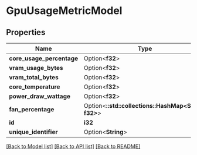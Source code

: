 # GpuUsageMetricModel

## Properties

Name | Type | Description | Notes
------------ | ------------- | ------------- | -------------
**core_usage_percentage** | Option<**f32**> |  | [optional]
**vram_usage_bytes** | Option<**f32**> |  | [optional]
**vram_total_bytes** | Option<**f32**> |  | [optional]
**core_temperature** | Option<**f32**> |  | [optional]
**power_draw_wattage** | Option<**f32**> |  | [optional]
**fan_percentage** | Option<**::std::collections::HashMap<String, f32>**> |  | [optional]
**id** | **i32** |  | 
**unique_identifier** | Option<**String**> |  | [optional]

[[Back to Model list]](../README.md#documentation-for-models) [[Back to API list]](../README.md#documentation-for-api-endpoints) [[Back to README]](../README.md)


